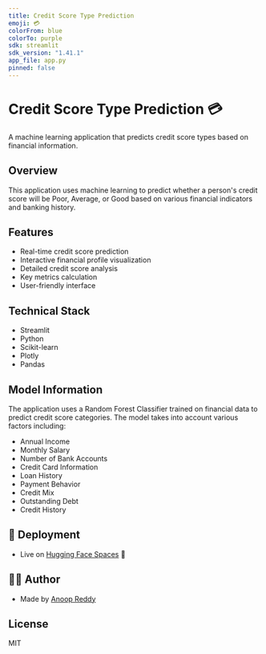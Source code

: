 ```yaml
---
title: Credit Score Type Prediction
emoji: 💳
colorFrom: blue
colorTo: purple
sdk: streamlit
sdk_version: "1.41.1"
app_file: app.py
pinned: false
---
```


# Credit Score Type Prediction 💳

A machine learning application that predicts credit score types based on financial information.

## Overview
This application uses machine learning to predict whether a person's credit score will be Poor, Average, or Good based on various financial indicators and banking history.

## Features
- Real-time credit score prediction
- Interactive financial profile visualization
- Detailed credit score analysis
- Key metrics calculation
- User-friendly interface

## Technical Stack
- Streamlit
- Python
- Scikit-learn
- Plotly
- Pandas

## Model Information
The application uses a Random Forest Classifier trained on financial data to predict credit score categories. The model takes into account various factors including:
- Annual Income
- Monthly Salary
- Number of Bank Accounts
- Credit Card Information
- Loan History
- Payment Behavior
- Credit Mix
- Outstanding Debt
- Credit History

## 🔗 Deployment
- Live on [Hugging Face Spaces](https://huggingface.co/spaces/anoopreddyyeddula/Credit_Score_Type_Prediction) 🚀


## 👨‍💻 Author

- Made by [Anoop Reddy](https://github.com/anoopreddyyeddula)


## License
MIT
